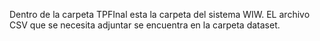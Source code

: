 Dentro de la carpeta TPFInal esta la carpeta del sistema WIW. EL archivo CSV que se necesita adjuntar se encuentra en la carpeta dataset.
